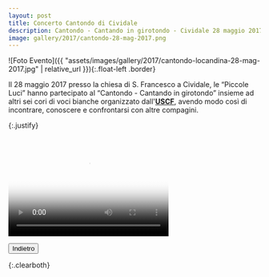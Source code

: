 ```yaml
---
layout: post
title: Concerto Cantondo di Cividale
description: Cantondo - Cantando in girotondo - Cividale 28 maggio 2017.
image: gallery/2017/cantondo-28-mag-2017.png
---
```


![Foto Evento]({{ "assets/images/gallery/2017/cantondo-locandina-28-mag-2017.jpg" | relative_url }}){:.float-left .border}

<p>Il 28 maggio 2017 presso la chiesa di S. Francesco a Cividale, le “Piccole Luci” hanno partecipato al “Cantondo - Cantando in girotondo” insieme ad altri sei cori di voci bianche organizzato dall&#39;<a href="http://www.uscifvg.it/" target="_blank"><b>USCF</b></a>, avendo modo cos&#236; di incontrare, conoscere e confrontarsi con altre compagini.</p>{:.justify}

<p><video src="/assets/images/gallery/2017/cantondo-cividale-28-mag-2017.mp4" poster="/assets/images/gallery/2017/cantondo-28-mag-2017.png" width="320" height="200" controls preload>
</video></p>

<button class="button special small" onClick="window.history.back();">Indietro</button>

<div></div>{:.clearboth}